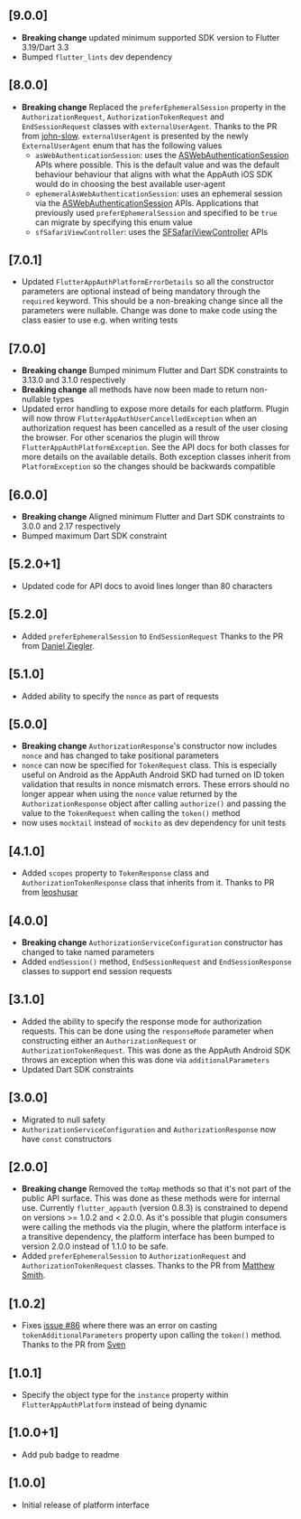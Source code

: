 ## [9.0.0]

* **Breaking change** updated minimum supported SDK version to Flutter 3.19/Dart 3.3
* Bumped `flutter_lints` dev dependency

## [8.0.0]

* **Breaking change** Replaced the `preferEphemeralSession` property in the `AuthorizationRequest`, `AuthorizationTokenRequest` and  `EndSessionRequest` classes with `externalUserAgent`. Thanks to the PR from [john-slow](https://github.com/john-slow). `externalUserAgent` is presented by the newly `ExternalUserAgent` enum that has the following values
    * `asWebAuthenticationSession`: uses the [ASWebAuthenticationSession](https://developer.apple.com/documentation/authenticationservices/aswebauthenticationsession) APIs where possible. This is the default value and was the default behaviour behaviour that aligns with what the AppAuth iOS SDK would do in choosing the best available user-agent
    * `ephemeralAsWebAuthenticationSession`: uses an ephemeral session via the [ASWebAuthenticationSession](https://developer.apple.com/documentation/authenticationservices/aswebauthenticationsession) APIs. Applications that previously used `preferEphemeralSession` and specified to be `true` can migrate by specifying this enum value
    * `sfSafariViewController`: uses the [SFSafariViewController](https://developer.apple.com/documentation/safariservices/sfsafariviewcontroller) APIs

## [7.0.1]

* Updated `FlutterAppAuthPlatformErrorDetails` so all the constructor parameters are optional instead of being mandatory through the `required` keyword. This should be a non-breaking change since all the parameters were nullable. Change was done to make code using the class easier to use e.g. when writing tests

## [7.0.0]

* **Breaking change** Bumped minimum Flutter and Dart SDK constraints to 3.13.0 and 3.1.0 respectively
* **Breaking change** all methods have now been made to return non-nullable types
* Updated error handling to expose more details for each platform. Plugin will now throw `FlutterAppAuthUserCancelledException` when an authorization request has been cancelled as a result of the user closing the browser. For other scenarios the plugin will throw `FlutterAppAuthPlatformException`. See the API docs for both classes for more details on the available details. Both exception classes inherit from `PlatformException` so the changes should be backwards compatible

## [6.0.0]

* **Breaking change** Aligned minimum Flutter and Dart SDK constraints to 3.0.0 and 2.17 respectively
* Bumped maximum Dart SDK constraint


## [5.2.0+1]

* Updated code for API docs to avoid lines longer than 80 characters

## [5.2.0]

* Added `preferEphemeralSession` to `EndSessionRequest` Thanks to the PR from [Daniel Ziegler](https://github.com/ziegler-daniel).

## [5.1.0]

* Added ability to specify the `nonce` as part of requests

## [5.0.0]

* **Breaking change** `AuthorizationResponse`'s  constructor now includes `nonce` and has changed to take positional parameters
* `nonce` can now be specified for `TokenRequest` class. This is especially useful on Android as the AppAuth Android SKD had turned on ID token validation that results in nonce mismatch errors. These errors should no longer appear when using the `nonce` value returned by the `AuthorizationResponse` object after calling `authorize()` and passing the value to the `TokenRequest` when calling the `token()` method
* now uses `mocktail` instead of `mockito` as dev dependency for unit tests

## [4.1.0]

* Added `scopes` property to `TokenResponse` class and `AuthorizationTokenResponse` class that inherits from it. Thanks to PR from [leoshusar](https://github.com/leoshusar)

## [4.0.0]

* **Breaking change** `AuthorizationServiceConfiguration` constructor has changed to take named parameters
* Added `endSession()` method, `EndSessionRequest` and `EndSessionResponse` classes to support end session requests

## [3.1.0]

* Added the ability to specify the response mode for authorization requests. This can be done using the `responseMode` parameter  when constructing either an `AuthorizationRequest` or `AuthorizationTokenRequest`. This was done as the AppAuth Android SDK throws an exception when this was done via `additionalParameters`
* Updated Dart SDK constraints

## [3.0.0]

* Migrated to null safety
* `AuthorizationServiceConfiguration` and `AuthorizationResponse` now have `const` constructors

## [2.0.0]

* **Breaking change** Removed the `toMap` methods so that it's not part of the public API surface. This was done as these methods were for internal use. Currently `flutter_appauth` (version 0.8.3) is constrained to depend on versions >= 1.0.2 and < 2.0.0. As it's possible that plugin consumers were calling the methods via the plugin, where the platform interface is a transitive dependency, the platform interface has been bumped to version 2.0.0 instead of 1.1.0 to be safe.
* Added `preferEphemeralSession` to `AuthorizationRequest` and `AuthorizationTokenRequest` classes. Thanks to the PR from [Matthew Smith](https://github.com/matthewtsmith).

## [1.0.2]

* Fixes [issue #86](https://github.com/MaikuB/flutter_appauth/issues/86) where there was an error on casting `tokenAdditionalParameters` property upon calling the `token()` method. Thanks to the PR from [Sven](https://github.com/svendroid)

## [1.0.1]

* Specify the object type for the `instance` property within `FlutterAppAuthPlatform` instead of being dynamic

## [1.0.0+1]

* Add pub badge to readme

## [1.0.0]

* Initial release of platform interface
